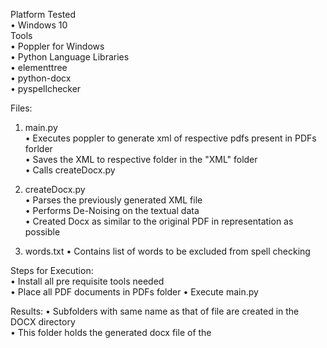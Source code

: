 Platform Tested  
• Windows 10  
Tools  
• Poppler for Windows  
• Python
Language Libraries  
• elementtree  
• python-docx  
• pyspellchecker  
  
Files:  
1. main.py  
• Executes poppler to generate xml of respective pdfs present in PDFs forlder  
• Saves the XML to respective folder in the "XML" folder  
• Calls createDocx.py  
  
2. createDocx.py  
• Parses the previously generated XML file  
• Performs De-Noising on the textual data  
• Created Docx as similar to the original PDF in representation as possible  

3. words.txt
• Contains list of words to be excluded from spell checking  

Steps for Execution:   
• Install all pre requisite tools needed  
• Place all PDF documents in PDFs folder 
• Execute main.py  

Results:
• Subfolders with same name as that of file are created in the DOCX directory  
• This folder holds the generated docx file of the 
